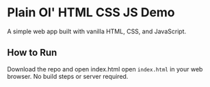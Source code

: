 # Plain Ol' HTML CSS JS Demo

A simple web app built with vanilla HTML, CSS, and JavaScript.

## How to Run

Download the repo and open index.html open `index.html` in your web browser. No build steps or server required.
